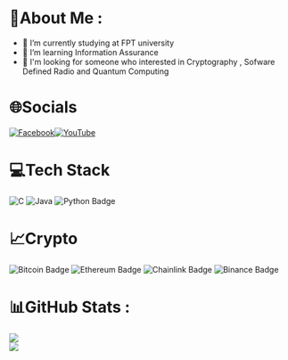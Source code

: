 # 💫About Me :
- 🔭 I’m currently studying at FPT university
- 🌱 I’m learning Information Assurance
- 💬 I'm looking for someone who interested in Cryptography , Sofware Defined Radio and Quantum Computing
<!-- ![Social_dino-with-hat](https://user-images.githubusercontent.com/86862725/195339216-41f7d5cb-3898-405d-bc64-ae60fb25bd53.gif) -->
# 🌐Socials
[![Facebook](https://img.shields.io/badge/Messenger-00B2FF?&logo=messenger&logoColor=white)](https://m.me/pqtrung2706/)[![YouTube](https://img.shields.io/badge/YouTube-%23FF0000.svg?logo=YouTube&logoColor=white)](https://www.youtube.com/channel/UCuAhMcQrp_nQbnjJzJumvnw) 

# 💻Tech Stack
![C](https://img.shields.io/badge/c-%2300599C.svg?style=flat&logo=c&logoColor=white) ![Java](https://img.shields.io/badge/java-%23ED8B00.svg?style=flat&logo=java&logoColor=white) ![Python Badge](https://img.shields.io/badge/Python-3776AB?logo=python&logoColor=fff&style=flat)

# 📈Crypto
![Bitcoin Badge](https://img.shields.io/badge/Bitcoin-F7931A?logo=bitcoin&logoColor=fff&style=flat) ![Ethereum Badge](https://img.shields.io/badge/Ethereum-3C3C3D?logo=ethereum&logoColor=fff&style=flat) ![Chainlink Badge](https://img.shields.io/badge/Chainlink-375BD2?logo=chainlink&logoColor=fff&style=flat) ![Binance Badge](https://img.shields.io/badge/Binance-F0B90B?logo=binance&logoColor=fff&style=flat)
# 📊GitHub Stats :
![](https://github-readme-stats.vercel.app/api?username=AcceleratorHTH&theme=monokai&hide_border=true&include_all_commits=false&count_private=true)<br/>
![](https://github-readme-stats.vercel.app/api/top-langs/?username=AcceleratorHTH&theme=monokai&hide_border=true&include_all_commits=false&count_private=true&layout=compact)
